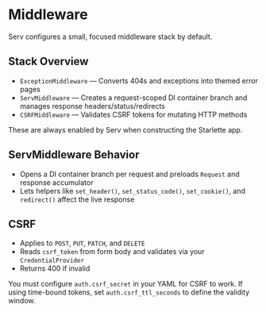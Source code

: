 # Middleware

Serv configures a small, focused middleware stack by default.

## Stack Overview

- `ExceptionMiddleware` — Converts 404s and exceptions into themed error pages
- `ServMiddleware` — Creates a request-scoped DI container branch and manages response headers/status/redirects
- `CSRFMiddleware` — Validates CSRF tokens for mutating HTTP methods

These are always enabled by Serv when constructing the Starlette app.

## ServMiddleware Behavior

- Opens a DI container branch per request and preloads `Request` and response accumulator
- Lets helpers like `set_header()`, `set_status_code()`, `set_cookie()`, and `redirect()` affect the live response

## CSRF

- Applies to `POST`, `PUT`, `PATCH`, and `DELETE`
- Reads `csrf_token` from form body and validates via your `CredentialProvider`
- Returns 400 if invalid

You must configure `auth.csrf_secret` in your YAML for CSRF to work. If using time-bound tokens, set `auth.csrf_ttl_seconds` to define the validity window.
